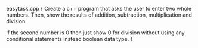 easytask.cpp
{ Create a c++ program that asks the user to enter two whole numbers. Then, show the results of addition, subtraction, multiplication and division.

if the second number is 0 then just show 0 for division without using any conditional statements instead boolean data type. }
